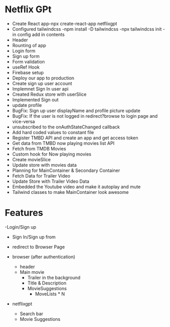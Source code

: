 # Netflix GPt

- Create React app-npx create-react-app netflixgpt
- Configured tailwindcss
  -npm install -D tailwindcss
  -npx tailwindcss init
  -in config add in contents
- Header
- Rounting of app
- Login form
- Sign up form
- Form validation
- useRef Hook
- Firebase setup
- Deploy our app to production
- Create sign up user account
- Implemnet Sign In user api
- Created Redux store with userSlice
- Implemented Sign out
- update profile
- BugFix: Sign up user displayName and profile picture update
- BugFix: If the user is not logged in redirect?browse to login page and vice-versa
- unsubscribed to the onAuthStateChanged callback
- Add hard coded values to constant file
- Register TMBD API and create an app and get access token
- Get data from TMBD now playing movies list API
- Fetch from TMDB Movies
- Custom hook for Now playing movies
- Create movieSlice
- Update store with movies data
- Planning for MainContainer & Secondary Container
- Fetch Data for Trailer Video
- Update Store with Trailer Video Data
- Embedded the Youtube video and make it autoplay and mute
- Tailwind classes to make MainContainer look awesome

# Features

-Login/Sign up

- Sign In/Sign up from
- redirect to Browser Page

- browser (after authentication)
  - header
  - Main movie
    - Trailer in the background
    - Title & Description
    - MovieSuggestions
      - MoveLists \* N
- netflixgpt
  - Search bar
  - Movie Suggestions
